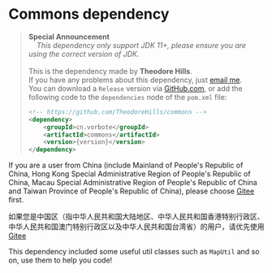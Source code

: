 # Commons dependency

> **Special Announcement**<br>
> &nbsp;&nbsp;&nbsp;&nbsp;*This dependency only support JDK 11+, please ensure you are using the correct version of JDK.*<br><br>
> This is the dependency made by **Theodore Hills**.<br>
> If you have any problems about this dependency, just <a href="mailto:theodore0126@outlook.com">email me</a>.<br>
> You can download a `Release` version via [GitHub.com](https://github.com/TheodoreHills/commons/releases), or add the following code to the `dependencies` node of the `pom.xml` file:
> ```xml
> <!-- https://github.com/TheodoreHills/commons -->
> <dependency>
>     <groupId>cn.vorbote</groupId>
>     <artifactId>commons</artifactId>
>     <version>{version}</version>
> </dependency>
> ```


If you are a user from China (include Mainland of People's Republic of China, Hong Kong Special Administrative Region of People's Republic of China, Macau Special Administrative Region of People's Republic of China and Taiwan Province of People's Republic of China), please choose [Gitee](https://gitee.com/thexinkewonder/commons) first.<br>

如果您是中国区（指中华人民共和国大陆地区、中华人民共和国香港特别行政区、中华人民共和国澳门特别行政区以及中华人民共和国台湾省）的用户，请优先使用[Gitee](https://gitee.com/thexinkewonder/commons)

This dependency included some useful util classes such as `MapUtil` and so on, use them to help you code!